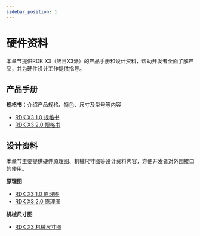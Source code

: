 ```yaml
---
sidebar_position: 1
---
```


# 硬件资料

本章节提供RDK X3（旭日X3派）的产品手册和设计资料，帮助开发者全面了解产品，并为硬件设计工作提供指导。

## 产品手册

**规格书**：介绍产品规格、特色、尺寸及型号等内容

- [RDK X3 1.0 规格书](http://archive.sunrisepi.tech/downloads/hardware/rdk_x3/RDK_X3_1.0_Product_Brief.pdf)
- [RDK X3 2.0 规格书](http://archive.sunrisepi.tech/downloads/hardware/rdk_x3/RDK_X3_2.0_Product_Brief.pdf)

## 设计资料

本章节主要提供硬件原理图、机械尺寸图等设计资料内容，方便开发者对外围接口的使用。

**原理图**
- [RDK X3 1.0 原理图](http://archive.sunrisepi.tech/downloads/hardware/rdk_x3/RDK_X3_IO_Schematics.pdf)
- [RDK X3 2.0 原理图](http://archive.sunrisepi.tech/downloads/hardware/rdk_x3/RDK_X3_2.0_IO_Schematics.pdf)

**机械尺寸图**
- [RDK X3 机械尺寸图](http://archive.sunrisepi.tech/downloads/hardware/rdk_x3/RDK_X3_3D_Step_Models.stp)
